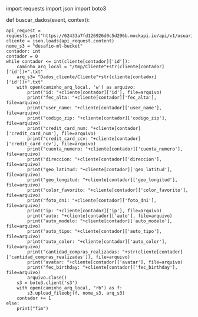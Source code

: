 import requests
import json
import boto3

def buscar_dados(event, context):
    
    api_request = requests.get("https://62433a7fd126926d0c5d296b.mockapi.io/api/v1/usuarios/")
    cliente = json.loads(api_request.content)
    nome_s3 = "desafio-ml-bucket"
    contador: int
    contador = 0
    while contador <= int(cliente[contador]['id']):
        caminho_arq_local = "/tmp/Cliente"+str(cliente[contador]['id'])+".txt"
        arq_s3= "Dados_cliente/Cliente"+str(cliente[contador]['id'])+".txt"
        with open(caminho_arq_local, 'w') as arquivo:
            print("id: "+cliente[contador]['id'], file=arquivo)
            print("fec_alta: "+cliente[contador]['fec_alta'], file=arquivo)
            print("user_name: "+cliente[contador]['user_name'], file=arquivo)
            print("codigo_zip: "+cliente[contador]['codigo_zip'], file=arquivo)
            print("credit_card_num: "+cliente[contador]['credit_card_num'], file=arquivo)
            print("credit_card_ccv: "+cliente[contador]['credit_card_ccv'], file=arquivo)
            print("cuenta_numero: "+cliente[contador]['cuenta_numero'], file=arquivo)
            print("direccion: "+cliente[contador]['direccion'], file=arquivo)
            print("geo_latitud: "+cliente[contador]['geo_latitud'], file=arquivo)
            print("geo_longitud: "+cliente[contador]['geo_longitud'], file=arquivo)
            print("color_favorito: "+cliente[contador]['color_favorito'], file=arquivo)
            print("foto_dni: "+cliente[contador]['foto_dni'], file=arquivo)
            print("ip: "+cliente[contador]['ip'], file=arquivo)
            print("auto: "+cliente[contador]['auto'], file=arquivo)
            print("auto_modelo: "+cliente[contador]['auto_modelo'], file=arquivo)
            print("auto_tipo: "+cliente[contador]['auto_tipo'], file=arquivo)
            print("auto_color: "+cliente[contador]['auto_color'], file=arquivo)
            print("cantidad_compras_realizadas: "+str(cliente[contador]['cantidad_compras_realizadas']), file=arquivo)
            print("avatar: "+cliente[contador]['avatar'], file=arquivo)
            print("fec_birthday: "+cliente[contador]['fec_birthday'], file=arquivo)
            arquivo.close()
        s3 = boto3.client('s3')
        with open(caminho_arq_local, "rb") as f:
            s3.upload_fileobj(f, nome_s3, arq_s3)
        contador += 1
    else:
        print("fim")
